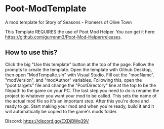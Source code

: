 # Poot-ModTemplate
A mod template for Story of Seasons - Pioneers of Olive Town

This Template REQUIRES the use of Poot Mod Helper. You can get it here: https://github.com/gurrenm3/Poot-Mod-Helper/releases.

## How to use this?
Click the big "Use this template" button at the top of the page. Follow the prompts to create the template. Open the template with Github Desktop, then open "ModTempalte.sln" with Visual Studio. Fill out the "modName", "modVersion", and "modAuthor" variables. Following this, open the "poot.targets" file and change the "PootDirectory" line at the top to be the filepath to the game on your PC. The last step you need to do is rename the project to whatever you want your mod to be called. This sets the name of the actual mod file so it's an important step. After this you're done and ready to go. Start making your mod and when you're ready, build it and it will automatically be copied to the game's mods folder.

Discord: 
https://discord.gg/EXDjBWq39V
